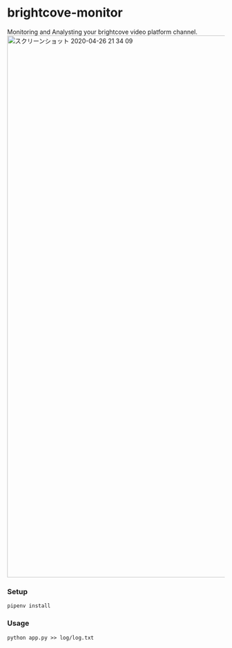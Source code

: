 # brightcove-monitor

Monitoring and Analysting your brightcove video platform channel.
<img width="1255" alt="スクリーンショット 2020-04-26 21 34 09" src="https://user-images.githubusercontent.com/19338476/80307861-bec53d00-8806-11ea-88e3-0892c1b1a9f5.png">


### Setup

```
pipenv install
```

### Usage

```
python app.py >> log/log.txt
```
